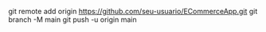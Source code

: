 git remote add origin https://github.com/seu-usuario/ECommerceApp.git
git branch -M main
git push -u origin main
